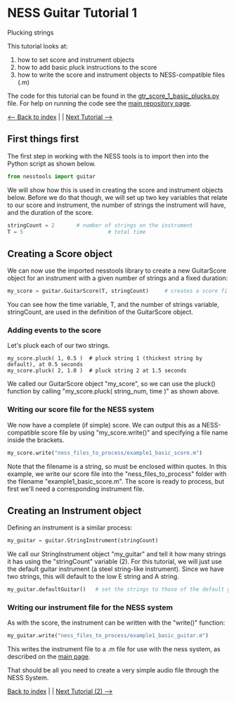 # NESS Guitar Tutorial 1
Plucking strings

This tutorial looks at:

1. how to set score and instrument objects
2. how to add basic pluck instructions to the score
3. how to write the score and instrument objects to NESS-compatible files (.m)

The code for this tutorial can be found in the [gtr_score_1_basic_plucks.py](https://github.com/tommmmudd/ness-tools/blob/master/gtr_score_1_basic_plucks.py) file. For help on running the code see the [main repository page](https://tommmmudd.github.io/ness-tools/).

[<-- Back to index](https://tommmmudd.github.io/ness-tools/) | |  [Next Tutorial -->](https://tommmmudd.github.io/ness-tools/tutorials/tutorial2)

## First things first
The first step in working with the NESS tools is to import then into the Python script as shown below.

```python
from nesstools import guitar
```
We will show how this is used in creating the score and instrument objects below. Before we do that though, we will set up two key variables that relate to our score and instrument, the number of strings the instrument will have, and the duration of the score.

```python
stringCount = 2       # number of strings on the instrument
T = 5					        # total time
```

## Creating a Score object
We can now use the imported nesstools library to create a new GuitarScore object for an instrument with a given number of strings and a fixed duration:
```python
my_score = guitar.GuitarScore(T, stringCount)     # creates a score file using the imported lib and the two variables defined above
```
You can see how the time variable, T, and the number of strings variable, stringCount, are used in the definition of the GuitarScore object.

### Adding events to the score
Let's pluck each of our two strings. 
```
my_score.pluck( 1, 0.5 )  # pluck string 1 (thickest string by default), at 0.5 seconds
my_score.pluck( 2, 1.0 )  # pluck string 2 at 1.5 seconds
```
We called our GuitarScore object "my_score", so we can use the pluck() function by calling "my_score.pluck( string_num, time )" as shown above.

### Writing our score file for the NESS system
We now have a complete (if simple) score. We can output this as a NESS-compatible score file by using "my_score.write()" and specifying a file name inside the brackets.
```python
my_score.write("ness_files_to_process/example1_basic_score.m")
```
Note that the filename is a string, so must be enclosed within quotes. In this example, we write our score file into the "ness_files_to_process" folder with the filename "example1_basic_score.m". The score is ready to process, but first we'll need a corresponding instrument file.

## Creating an Instrument object
Defining an instrument is a similar process:
```python
my_guitar = guitar.StringInstrument(stringCount)
```
We call our StringInstrument object "my_guitar" and tell it how many strings it has using the "stringCount" variable (2). For this tutorial, we will just use the default guitar instrument (a steel string-like instrument). Since we have two strings, this will default to the low E string and A string.
```python
my_guitar.defaultGuitar()   # set the strings to those of the default guitar prototype
```
### Writing our instrument file for the NESS system
As with the score, the instrument can be written with the "write()" function:
```python
my_guitar.write("ness_files_to_process/example1_basic_guitar.m")
```
This writes the instrument file to a .m file for use with the ness system, as described on the [main page](https://tommmmudd.github.io/ness-tools/).

That should be all you need to create a very simple audio file through the NESS System.

[Back to index](https://tommmmudd.github.io/ness-tools/)  | |  [Next Tutorial (2) -->](https://tommmmudd.github.io/ness-tools/tutorials/tutorial2)
